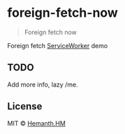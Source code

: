 # foreign-fetch-now 

> Foreign fetch now

Foreign fetch [ServiceWorker](./fsw.js) demo

## TODO

Add more info, lazy /me.

## License

MIT © [Hemanth.HM](https://h3manth.com)
